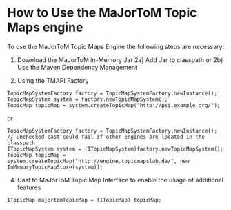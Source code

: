 # How to Use the MaJorToM Topic Maps engine #

To use the MaJorToM Topic Maps Engine the following steps are necessary:

1) Download the MaJorToM in-Memory Jar
2a) Add Jar to classpath
or
2b) Use the Maven Dependency Management

3) Using the TMAPI Factory

```
TopicMapSystemFactory factory = TopicMapSystemFactory.newInstance();
TopicMapSystem system = factory.newTopicMapSystem();
TopicMap topicMap = system.createTopicMap("http://psi.example.org/");
```

or

```
TopicMapSystemFactory factory = TopicMapSystemFactory.newInstance();
// unchecked cast could fail if other engines are located in the classpath
ITopicMapSystem system = (ITopicMapSystem)factory.newTopicMapSystem();
TopicMap topicMap = system.createTopicMap("http://engine.topicmapslab.de/", new InMemoryTopicMapStore(system));
```

4) Cast to MaJorToM Topic Map Interface to enable the usage of additional features

```
ITopicMap majortomTopicMap = (ITopicMap) topicMap;
```